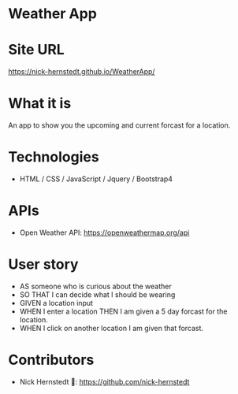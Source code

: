 # Weather App

# Site URL

https://nick-hernstedt.github.io/WeatherApp/

# What it is

An app to show you the upcoming and current forcast for a location.

# Technologies

- HTML / CSS / JavaScript / Jquery / Bootstrap4

# APIs

- Open Weather API: https://openweathermap.org/api

# User story

- AS someone who is curious about the weather
- SO THAT I can decide what I should be wearing
- GIVEN a location input
- WHEN I enter a location THEN I am given a 5 day forcast for the location.
- WHEN I click on another location I am given that forcast.

# Contributors

- Nick Hernstedt 🐀: https://github.com/nick-hernstedt
